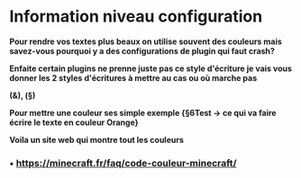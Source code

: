 # Information niveau configuration

__Pour rendre vos textes plus beaux on utilise souvent des couleurs mais savez-vous pourquoi y a des configurations de plugin qui faut crash?__

__Enfaite certain plugins ne prenne juste pas ce style d'écriture je vais vous donner les 2 styles d'écritures à mettre au cas ou où marche pas__

__(&), (§)__

__Pour mettre une couleur ses simple exemple {§6Test -> ce qui va faire écrire le texte en couleur Orange}__

__Voila un site web qui montre tout les couleurs__

### • https://minecraft.fr/faq/code-couleur-minecraft/
